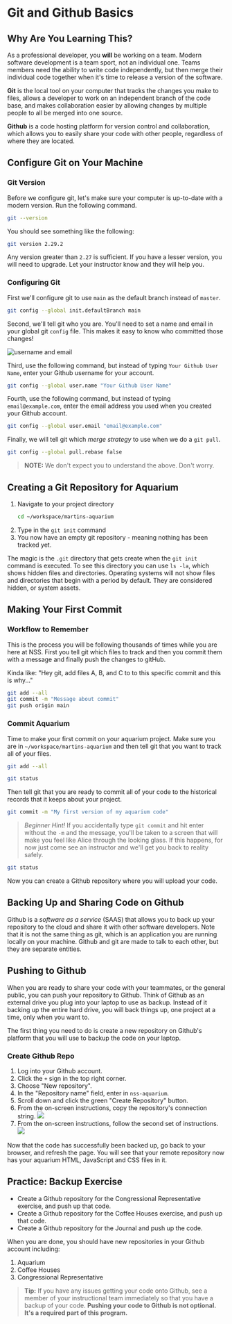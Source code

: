 # Git and Github Basics

## Why Are You Learning This?

As a professional developer, you **will** be working on a team. Modern software development is a team sport, not an individual one. Teams members need the ability to write code independently, but then merge their individual code together when it's time to release a version of the software.

**Git** is the local tool on your computer that tracks the changes you make to files, allows a developer to work on an independent branch of the code base, and makes collaboration easier by allowing changes by multiple people to all be merged into one source.

**Github** is a code hosting platform for version control and collaboration, which allows you to easily share your code with other people, regardless of where they are located.

## Configure Git on Your Machine

### Git Version

Before we configure git, let's make sure your computer is up-to-date with a modern version. Run the following command.

```sh
git --version
```

You should see something like the following:

```sh
git version 2.29.2
```

Any version greater than `2.27` is sufficient. If you have a lesser version, you will need to upgrade. Let your instructor know and they will help you.

### Configuring Git

First we'll configure git to use `main` as the default branch instead of `master`.

```sh
git config --global init.defaultBranch main
```

Second, we'll tell git who you are. You'll need to set a name and email in your global git `config` file. This makes it easy to know who committed those changes!

![username and email](./images/git-username-email.png)

Third, use the following command, but instead of typing `Your Github User Name`, enter your Github username for your account.

```sh
git config --global user.name "Your Github User Name"
```

Fourth, use the following command, but instead of typing `email@example.com`, enter the email address you used when you created your Github account.

```sh
git config --global user.email "email@example.com"
```

Finally, we will tell git which _merge strategy_ to use when we do a `git pull`.

```sh
git config --global pull.rebase false
```

> **NOTE:** We don't expect you to understand the above. Don't worry.

## Creating a Git Repository for Aquarium

1. Navigate to your project directory
    ```sh
    cd ~/workspace/martins-aquarium
    ```
1. Type in the `git init` command
1. You now have an empty git repository - meaning nothing has been tracked yet.

The magic is the `.git` directory that gets create when the `git init` command is executed. To see this directory you can use `ls -la`, which shows hidden files and directories. Operating systems will not show files and directories that begin with a period by default. They are considered hidden, or system assets.


## Making Your First Commit

### Workflow to Remember

This is the process you will be following thousands of times while you are here at NSS. First you tell git which files to track and then you commit them with a message and finally push the changes to gitHub. 

Kinda like: "Hey git, add files A, B, and C to to this specific commit and this is why..."

```sh
git add --all
git commit -m "Message about commit"
git push origin main
```

### Commit Aquarium

Time to make your first commit on your aquarium project. Make sure you are in `~/workspace/martins-aquarium` and then tell git that you want to track all of your files.

```sh
git add --all
```

```sh
git status
```

Then tell git that you are ready to commit all of your code to the historical records that it keeps about your project.

```sh
git commit -m "My first version of my aquarium code"
```

 > _Beginner Hint!_ If you accidentally type `git commit` and hit enter without the `-m` and the message, you'll be taken to a screen that will make you feel like Alice through the looking glass. If this happens, for now just come see an instructor and we'll get you back to reality safely.


```sh
git status
```

Now you can create a Github repository where you will upload your code.

## Backing Up and Sharing Code on Github

Github is a _software as a service_ (SAAS) that allows you to back up your repository to the cloud and share it with other software developers. Note that it is not the same thing as git, which is an application you are running locally on your machine. Github and git are made to talk to each other, but they are separate entities.

## Pushing to Github

When you are ready to share your code with your teammates, or the general public, you can push your repository to Github. Think of Github as an external drive you plug into your laptop to use as backup. Instead of it backing up the entire hard drive, you will back things up, one project at a time, only when you want to.

The first thing you need to do is create a new repository on Github's platform that you will use to backup the code on your laptop.

### Create Github Repo

1. Log into your Github account.
1. Click the `+` sign in the top right corner.
1. Choose "New repository".
1. In the "Repository name" field, enter in `nss-aquarium`.
1. Scroll down and click the green "Create Repository" button.
1. From the on-screen instructions, copy the repository's connection string.
    ![](./images/copy-github-connection-string.gif)
1. From the on-screen instructions, follow the second set of instructions.
    ![](./images/add-origin.png)

Now that the code has successfully been backed up, go back to your browser, and refresh the page. You will see that your remote repository now has your aquarium HTML, JavaScript and CSS files in it.


## Practice: Backup Exercise

* Create a Github repository for the Congressional Representative exercise, and push up that code.
* Create a Github repository for the Coffee Houses exercise, and push up that code.
* Create a Github repository for the Journal and push up the code.

When you are done, you should have new repositories in your Github account including:

1. Aquarium
1. Coffee Houses
1. Congressional Representative

> **Tip:** If you have any issues getting your code onto Github, see a member of your instructional team immediately so that you have a backup of your code. **Pushing your code to Github is not optional. It's a required part of this program.**
